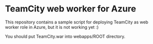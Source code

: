# TeamCity web worker for Azure

This repository contains a sample script for deploying TeamCity as web worker role in Azure, but it is not working yet :)

You should put TeamCity.war into webapps/ROOT directory.

